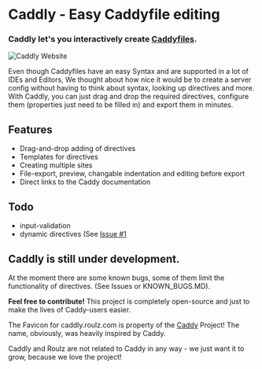 # Caddly - Easy Caddyfile editing
### Caddly let's you interactively create [Caddyfiles](https://caddyserver.com/tutorial/caddyfile).
![Caddly Website](https://i.imgur.com/brvYYl9.png)

Even though Caddyfiles have an easy Syntax and are supported in a lot of IDEs and Editors, We thought about how nice it would be to create a server config without having to think about syntax, looking up directives and more.
With Caddly, you can just drag and drop the required directives, configure them (properties just need to be filled in) and export them in minutes.

## Features
- Drag-and-drop adding of directives
- Templates for directives
- Creating multiple sites
- File-export, preview, changable indentation and editing before export
- Direct links to the Caddy documentation

## Todo
- input-validation
- dynamic directives (See [Issue #1](https://github.com/roulzhq/Caddly/issues/1)

## Caddly is still under development.
At the moment there are some known bugs, some of them limit the functionality of directives. (See Issues or KNOWN_BUGS.MD).

**Feel free to contribute!** This project is completely open-source and just to make the lives of Caddy-users easier.

The Favicon for caddly.roulz.com is property of the [Caddy](https://caddyserver.com/) Project! The name, obviously, was heavily inspired by Caddy.

Caddly and Roulz are not related to Caddy in any way - we just want it to grow, because we love the project!
